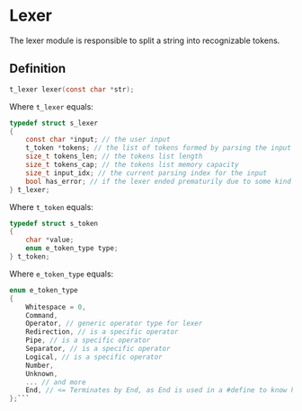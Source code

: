 # Lexer

The lexer module is responsible to split a string into recognizable tokens.

## Definition

```c
t_lexer lexer(const char *str);
```

Where `t_lexer` equals:

```c
typedef struct s_lexer
{
	const char *input; // the user input
	t_token *tokens; // the list of tokens formed by parsing the input
	size_t tokens_len; // the tokens list length
	size_t tokens_cap; // the tokens list memory capacity
	size_t input_idx; // the current parsing index for the input
	bool has_error; // if the lexer ended prematurily due to some kind of error
} t_lexer;
```

Where `t_token` equals:

```c
typedef struct s_token
{
	char *value;
	enum e_token_type type;
} t_token;
```

Where `e_token_type` equals:

```c
enum e_token_type
{
	Whitespace = 0,
	Command,
	Operator, // generic operator type for lexer
	Redirection, // is a specific operator
	Pipe, // is a specific operator
	Separator, // is a specific operator
	Logical, // is a specific operator
	Number,
	Unknown,
	... // and more
	End, // <= Terminates by End, as End is used in a #define to know how many types are defined
};```

